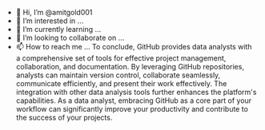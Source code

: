- 👋 Hi, I’m @amitgold001
- 👀 I’m interested in ...
- 🌱 I’m currently learning ...
- 💞️ I’m looking to collaborate on ...
- 📫 How to reach me ...
To conclude, GitHub provides data analysts with a comprehensive set of tools for effective project management, collaboration, and documentation. By leveraging GitHub repositories, analysts can maintain version control, collaborate seamlessly, communicate efficiently, and present their work effectively. The integration with other data analysis tools further enhances the platform's capabilities. As a data analyst, embracing GitHub as a core part of your workflow can significantly improve your productivity and contribute to the success of your projects.
<!---
amitgold001/amitgold001 is a ✨ special ✨ repository because its `README.md` (this file) appears on your GitHub profile.
You can click the Preview link to take a look at your changes.
--->
